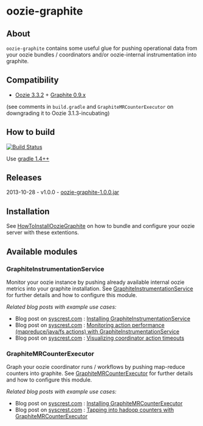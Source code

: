 
# oozie-graphite

## About

`oozie-graphite` contains some useful glue for pushing operational data from your oozie bundles / coordinators 
and/or oozie-internal instrumentation into graphite. 

## Compatibility

* [Oozie 3.3.2](http://oozie.apache.org/) + [Graphite 0.9.x](http://graphite.readthedocs.org/en/0.9.10)
 
(see comments in `build.gradle` and `GraphiteMRCounterExecutor` on downgrading it to Oozie 3.1.3-incubating)

## How to build

[![Build Status](https://travis-ci.org/syscrest/oozie-graphite.png)](https://travis-ci.org/syscrest/oozie-graphite)

Use [gradle 1.4++](http://www.gradle.org/downloads)

## Releases

2013-10-28 - v1.0.0 - [oozie-graphite-1.0.0.jar](https://github.com/syscrest/oozie-graphite/releases/download/v1.0.0/oozie-graphite-1.0.0.jar)

## Installation

See [HowToInstallOozieGraphite](https://github.com/syscrest/oozie-graphite/wiki/HowToInstallOozieGraphite) on how to bundle and configure your oozie server with these extentions.

## Available modules

### GraphiteInstrumentationService

Monitor your oozie instance by pushing already available internal oozie metrics into your graphite installation. See [GraphiteInstrumentationService](https://github.com/syscrest/oozie-graphite/wiki/GraphiteInstrumentationService) for further details and how to configure this module.

_Related blog posts with example use cases:_

* Blog post on [syscrest.com](http://www.syscrest.com) : [Installing GraphiteInstrumentationService](http://www.syscrest.com/2013/08/oozie-monitoring-installing-graphiteinstrumentationservice/?utm_source=github&utm_medium=github&utm_campaign=github-oozie-graphite)
* Blog post on [syscrest.com](http://www.syscrest.com) : [Monitoring action performance (mapreduce/java/fs actions) with GraphiteInstrumentationService](http://www.syscrest.com/2013/08/oozie-monitoring-action-performance/?utm_source=github&utm_medium=github&utm_campaign=github-oozie-graphite)
* Blog post on [syscrest.com](http://www.syscrest.com) : [Visualizing coordinator action timeouts](http://www.syscrest.com/2013/09/oozie-monitoring-coordinator-action-timeouts-graphite/?utm_source=github&utm_medium=github&utm_campaign=github-oozie-graphite)

### GraphiteMRCounterExecutor


Graph your oozie coordinator runs / workflows by pushing map-reduce counters into graphite. See [GraphiteMRCounterExecutor](https://github.com/syscrest/oozie-graphite/wiki/GraphiteMRCounterExecutor) for further details and how to configure this module.

_Related blog posts with example use cases:_

 * Blog post on [syscrest.com](http://www.syscrest.com) : [Installing GraphiteMRCounterExecutor](http://www.syscrest.com/2013/10/oozie-bundle-coordinator-monitoring-installing-graphitemrcounterexecutor/?utm_source=github&utm_medium=github&utm_campaign=github-oozie-graphite)
 * Blog post on [syscrest.com](http://www.syscrest.com) : [Tapping into hadoop counters with GraphiteMRCounterExecutor](http://www.syscrest.com/2013/10/oozie-bundle-monitoring-tapping-into-hadoop-counters/?utm_source=github&utm_medium=github&utm_campaign=github-oozie-graphite)



